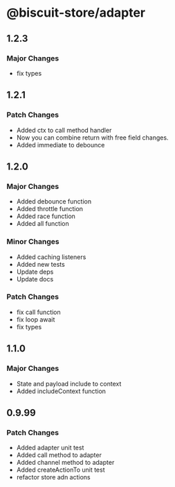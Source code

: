 # @biscuit-store/adapter

## 1.2.3
### Major Changes

- fix types

## 1.2.1
### Patch Changes
- Added ctx to call method handler
- Now you can combine return with free field changes.
- Added immediate to debounce

## 1.2.0
### Major Changes
- Added debounce function
- Added throttle function
- Added race function
- Added all function

### Minor Changes
- Added caching listeners
- Added new tests
- Update deps
- Update docs
### Patch Changes
- fix call function
- fix loop await
- fix types
## 1.1.0
### Major Changes

- State and payload include to context
- Added includeContext function

## 0.9.99
### Patch Changes

- Added adapter unit test
- Added call method to adapter
- Added channel method to adapter
- Added createActionTo unit test
- refactor store adn actions